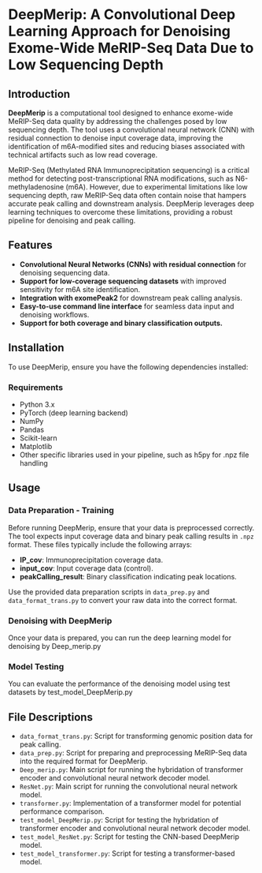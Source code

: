 
# DeepMerip: A Convolutional Deep Learning Approach for Denoising Exome-Wide MeRIP-Seq Data Due to Low Sequencing Depth

## Introduction
**DeepMerip** is a computational tool designed to enhance exome-wide MeRIP-Seq data quality by addressing the challenges posed by low sequencing depth. The tool uses a convolutional neural network (CNN) with residual connection to denoise input coverage data, improving the identification of m6A-modified sites and reducing biases associated with technical artifacts such as low read coverage.

MeRIP-Seq (Methylated RNA Immunoprecipitation sequencing) is a critical method for detecting post-transcriptional RNA modifications, such as N6-methyladenosine (m6A). However, due to experimental limitations like low sequencing depth, raw MeRIP-Seq data often contain noise that hampers accurate peak calling and downstream analysis. DeepMerip leverages deep learning techniques to overcome these limitations, providing a robust pipeline for denoising and peak calling.

## Features
- **Convolutional Neural Networks (CNNs) with residual connection** for denoising sequencing data.
- **Support for low-coverage sequencing datasets** with improved sensitivity for m6A site identification.
- **Integration with exomePeak2** for downstream peak calling analysis.
- **Easy-to-use command line interface** for seamless data input and denoising workflows.
- **Support for both coverage and binary classification outputs.**

## Installation
To use DeepMerip, ensure you have the following dependencies installed:

### Requirements
- Python 3.x
- PyTorch (deep learning backend)
- NumPy
- Pandas
- Scikit-learn
- Matplotlib
- Other specific libraries used in your pipeline, such as h5py for .npz file handling

## Usage

### Data Preparation - Training
Before running DeepMerip, ensure that your data is preprocessed correctly. The tool expects input coverage data and binary peak calling results in `.npz` format. These files typically include the following arrays:
- **IP_cov**: Immunoprecipitation coverage data.
- **input_cov**: Input coverage data (control).
- **peakCalling_result**: Binary classification indicating peak locations.

Use the provided data preparation scripts in `data_prep.py` and `data_format_trans.py` to convert your raw data into the correct format.

### Denoising with DeepMerip
Once your data is prepared, you can run the deep learning model for denoising by Deep_merip.py

### Model Testing
You can evaluate the performance of the denoising model using test datasets by test_model_DeepMerip.py

## File Descriptions
- `data_format_trans.py`: Script for transforming genomic position data for peak calling.
- `data_prep.py`: Script for preparing and preprocessing MeRIP-Seq data into the required format for DeepMerip.
- `Deep_merip.py`: Main script for running the hybridation of transformer encoder and convolutional neural network decoder model.
- `ResNet.py`: Main script for running the convolutional neural network model.
- `transformer.py`: Implementation of a transformer model for potential performance comparison.
- `test_model_DeepMerip.py`: Script for testing the hybridation of transformer encoder and convolutional neural network decoder model.
- `test_model_ResNet.py`: Script for testing the CNN-based DeepMerip model.
- `test_model_transformer.py`: Script for testing a transformer-based model.


